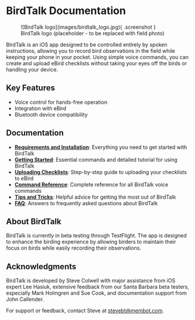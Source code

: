 # BirdTalk Documentation

<figure markdown>
  ![BirdTalk logo](images/birdtalk_logo.jpg){ .screenshot }
  <figcaption>BirdTalk logo (placeholder - to be replaced with field photo)</figcaption>
</figure>

BirdTalk is an iOS app designed to be controlled entirely by spoken instructions, allowing you to record bird observations in the field while keeping your phone in your pocket. Using simple voice commands, you can create and upload eBird checklists without taking your eyes off the birds or handling your device.

## Key Features

- Voice control for hands-free operation
- Integration with eBird
- Bluetooth device compatibility

## Documentation

- **[Requirements and Installation](installation/requirements-and-setup.md)**: Everything you need to get started with BirdTalk
- **[Getting Started](getting-started.md)**: Essential commands and detailed tutorial for using BirdTalk
- **[Uploading Checklists](uploading-checklists.md)**: Step-by-step guide to uploading your checklists to eBird
- **[Command Reference](commands/reference.md)**: Complete reference for all BirdTalk voice commands
- **[Tips and Tricks](tips-and-tricks.md)**: Helpful advice for getting the most out of BirdTalk
- **[FAQ](faq.md)**: Answers to frequently asked questions about BirdTalk

## About BirdTalk

BirdTalk is currently in beta testing through TestFlight. The app is designed to enhance the birding experience by allowing birders to maintain their focus on birds while easily recording their observations.

## Acknowledgments

BirdTalk is developed by Steve Colwell with major assistance from iOS expert Lee Hasiuk, extensive feedback from our Santa Barbara beta testers, especially Mark Holmgren and Sue Cook, and documentation support from John Callender.

For support or feedback, contact Steve at [stevebt@membot.com](mailto:stevebt@membot.com).
